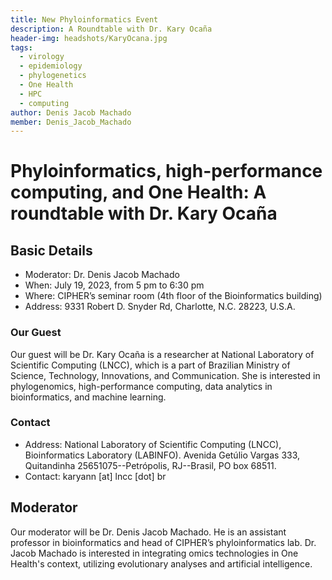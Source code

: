 ```yaml
---
title: New Phyloinformatics Event
description: A Roundtable with Dr. Kary Ocaña
header-img: headshots/KaryOcana.jpg
tags:
  - virology
  - epidemiology
  - phylogenetics
  - One Health
  - HPC
  - computing
author: Denis Jacob Machado
member: Denis_Jacob_Machado
---
```


# Phyloinformatics, high-performance computing, and One Health: A roundtable with Dr. Kary Ocaña

## Basic Details

- Moderator: Dr. Denis Jacob Machado- When: July 19, 2023, from 5 pm to 6:30 pm- Where: CIPHER’s seminar room (4th floor of the Bioinformatics building)
- Address: 9331 Robert D. Snyder Rd, Charlotte, N.C. 28223, U.S.A.

### Our Guest

Our guest will be Dr. Kary Ocaña is a researcher at National Laboratory of Scientific Computing (LNCC), which is a part of Brazilian Ministry ofScience, Technology, Innovations, and Communication. She is interested in phylogenomics, high-performance computing, data analytics inbioinformatics, and machine learning.

### Contact

- Address: National Laboratory of Scientific Computing (LNCC), Bioinformatics Laboratory (LABINFO). Avenida Getúlio Vargas 333, Quitandinha 25651075--Petrópolis, RJ--Brasil, PO box 68511.
- Contact: karyann [at] lncc [dot] br

## Moderator

Our moderator will be Dr. Denis Jacob Machado. He is an assistant professor in bioinformatics and head of CIPHER’s phyloinformatics lab. Dr. Jacob Machado is interested in integrating omics technologies in One Health's context, utilizing evolutionary analyses and artificial intelligence.
